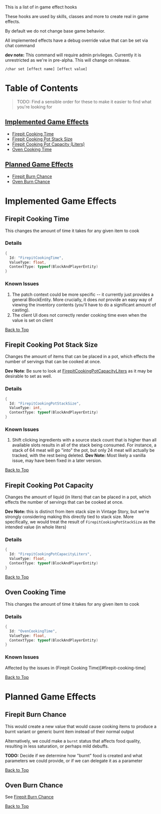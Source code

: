 This is a list of in game effect hooks

These hooks are used by skills, classes and more to create real in game effects.

By default we do not change base game behavior.

All implemented effects have a debug override value that can be set via chat command
  
**dev note:** This command will require admin privileges. Currently it is unrestricted as we're in pre-alpha. This will change on release.

```/char set [effect name] [effect value]```

# Table of Contents

> TODO: Find a sensible order for these to make it easier to find what you're looking for

## [Implemented Game Effects](#implemented-game-effects-1)
- [Firepit Cooking Time](#firepit-cooking-time)
- [Firepit Cooking Pot Stack Size](#firepit-cooking-pot-stack-size)
- [Firepit Cooking Pot Capacity (Liters)](#firepit-cooking-pot-capacity)
- [Oven Cooking Time](#oven-cooking-time)
## [Planned Game Effects](#planned-game-effects-1)
- [Firepit Burn Chance](#firepit-burn-chance)
- [Oven Burn Chance](#oven-burn-chance)

# Implemented Game Effects


## Firepit Cooking Time
This changes the amount of time it takes for any given item to cook
### Details
```csharp
{
  Id: "FirepitCookingTime",
  ValueType: float,
  ContextType: typeof(BlockAndPlayerEntity)
}
```
### Known Issues
1. The patch context could be more specific -- it currently just provides a general BlockEntity. More crucially, it does *not* provide an easy way of viewing the inventory contents (you'll have to do a significant amount of casting).
2. The client UI does not correctly render cooking time even when the value is set on client

[Back to Top](#table-of-contents)
## Firepit Cooking Pot Stack Size
Changes the amount of items that can be placed in a pot, which effects the number of servings that can be cooked at once.

**Dev Note**: Be sure to look at [FirepitCookingPotCapacityLiters](
  #firepit-cooking-pot-capacity-(liters)
) as it may be desirable to set as well.
### Details
```csharp
{
  Id: "FirepitCookingPotStackSize",
  ValueType: int,
  ContextType: typeof(BlockAndPlayerEntity)
}
```
### Known Issues
1. Shift clicking ingredients with a source stack count that is higher than all available slots results in all of the stack being consumed. For instance, a stack of 64 meat will go "into" the pot, but only 24 meat will actually be tracked, with the rest being deleted. **Dev Note:** Most likely a vanilla issue, may have been fixed in a later version.

[Back to Top](#table-of-contents)
## Firepit Cooking Pot Capacity
Changes the amount of liquid (in liters) that can be placed in a pot, which effects the number of servings that can be cooked at once.

**Dev Note:** this is distinct from item stack size in Vintage Story, but we're strongly considering making this directly tied to stack size. More specifically, we would treat the result of `FirepitCookingPotStackSize` as the intended value (in whole liters)
### Details
```csharp
{
  Id: "FirepitCookingPotCapacityLiters",
  ValueType: float,
  ContextType: typeof(BlockAndPlayerEntity)
}
```

[Back to Top](#table-of-contents)
## Oven Cooking Time
This changes the amount of time it takes for any given item to cook
### Details
```csharp
{
  Id: "OvenCookingTime",
  ValueType: float,
  ContextType: typeof(BlockAndPlayerEntity)
}
```
### Known Issues
Affected by the issues in (Firepit Cooking Time)[#firepit-cooking-time]

[Back to Top](#table-of-contents)

# Planned Game Effects

## Firepit Burn Chance
This would create a new value that would cause cooking items to produce a burnt variant or generic burnt item instead of their normal output

Alternatively, we could make a `burnt` status that affects food quality, resulting in less saturation, or perhaps mild debuffs.

**TODO:** Decide if we determine how "burnt" food is created and what parameters we could provide, or if we can delegate it as a parameter

[Back to Top](#table-of-contents)

## Oven Burn Chance
See [Firepit Burn Chance](#firepit-burn-chance)

[Back to Top](#table-of-contents)